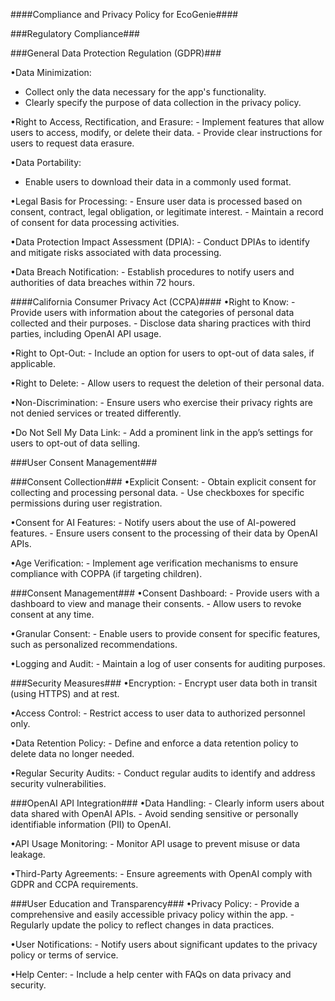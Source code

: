 ####Compliance and Privacy Policy for EcoGenie####

###Regulatory Compliance###

###General Data Protection Regulation (GDPR)###

•Data Minimization:
   - Collect only the data necessary for the app's functionality.
   - Clearly specify the purpose of data collection in the privacy policy.

•Right to Access, Rectification, and Erasure:
    - Implement features that allow users to access, modify, or delete their data.
    - Provide clear instructions for users to request data erasure.

•Data Portability:
   - Enable users to download their data in a commonly used format.

•Legal Basis for Processing:
    - Ensure user data is processed based on consent, contract, legal obligation, or legitimate interest.
    - Maintain a record of consent for data processing activities.

•Data Protection Impact Assessment (DPIA):
    - Conduct DPIAs to identify and mitigate risks associated with data processing.

•Data Breach Notification:
    - Establish procedures to notify users and authorities of data breaches within 72 hours.



####California Consumer Privacy Act (CCPA)####
•Right to Know:
    - Provide users with information about the categories of personal data collected and their purposes.
    - Disclose data sharing practices with third parties, including OpenAI API usage.

•Right to Opt-Out:
    - Include an option for users to opt-out of data sales, if applicable.

•Right to Delete:
    - Allow users to request the deletion of their personal data.

•Non-Discrimination:
    - Ensure users who exercise their privacy rights are not denied services or treated differently.
    
•Do Not Sell My Data Link:
    - Add a prominent link in the app’s settings for users to opt-out of data selling.


###User Consent Management###

###Consent Collection###
•Explicit Consent:
    - Obtain explicit consent for collecting and processing personal data.
    - Use checkboxes for specific permissions during user registration.

•Consent for AI Features:
    - Notify users about the use of AI-powered features.
    - Ensure users consent to the processing of their data by OpenAI APIs.
    
•Age Verification:
    - Implement age verification mechanisms to ensure compliance with COPPA (if targeting children).


###Consent Management###
•Consent Dashboard:
    - Provide users with a dashboard to view and manage their consents.
    - Allow users to revoke consent at any time.

•Granular Consent:
    - Enable users to provide consent for specific features, such as personalized recommendations.

•Logging and Audit:
    - Maintain a log of user consents for auditing purposes.


###Security Measures###
•Encryption:
    - Encrypt user data both in transit (using HTTPS) and at rest.

•Access Control:
    - Restrict access to user data to authorized personnel only.

•Data Retention Policy:
    - Define and enforce a data retention policy to delete data no longer needed.

•Regular Security Audits:
    - Conduct regular audits to identify and address security vulnerabilities.




###OpenAI API Integration###
•Data Handling:
    - Clearly inform users about data shared with OpenAI APIs.
    - Avoid sending sensitive or personally identifiable information (PII) to OpenAI.

•API Usage Monitoring:
    - Monitor API usage to prevent misuse or data leakage.

•Third-Party Agreements:
    - Ensure agreements with OpenAI comply with GDPR and CCPA requirements.




###User Education and Transparency###
•Privacy Policy:
    - Provide a comprehensive and easily accessible privacy policy within the app.
    - Regularly update the policy to reflect changes in data practices.

•User Notifications:
    - Notify users about significant updates to the privacy policy or terms of service.

•Help Center:
    - Include a help center with FAQs on data privacy and security.
